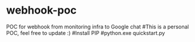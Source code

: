# webhook-poc
POC for webhook from monitoring infra to Google chat
#This is a personal POC, feel free to update :)
#Install PIP
#python.exe quickstart.py
